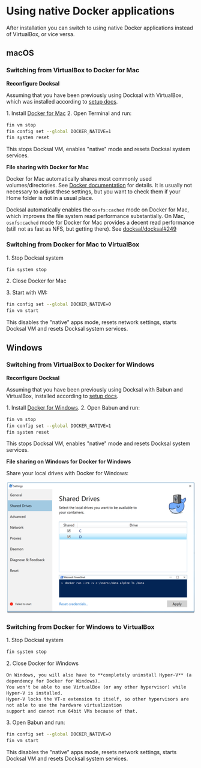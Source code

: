 # Using native Docker applications 

After installation you can switch to using native Docker applications instead of VirtualBox, or vice versa.

## macOS

### Switching from VirtualBox to Docker for Mac

**Reconfigure Docksal**

Assuming that you have been previously using Docksal with VirtualBox, which was installed according to [setup docs](setup.md).

1\. Install [Docker for Mac](https://docs.docker.com/docker-for-mac)
2\. Open Terminal and run:

```bash
fin vm stop
fin config set --global DOCKER_NATIVE=1
fin system reset
```

This stops Docksal VM, enables "native" mode and resets Docksal system services.

**File sharing with Docker for Mac**

Docker for Mac automatically shares most commonly used volumes/directories.
See [Docker documentation](https://docs.docker.com/docker-for-mac/#file-sharing) for details.
It is usually not necessary to adjust these settings, but you want to check them if your Home folder
is not in a usual place.

Docksal automatically enables the `osxfs:cached` mode on Docker for Mac, which improves the file system read performance 
substantially. On Mac, `osxfs:cached` mode for Docker for Mac provides a decent read performance (still not as fast as NFS, but 
getting there). See [docksal/docksal#249](https://github.com/docksal/docksal/issues/249)


### Switching from Docker for Mac to VirtualBox 

1\. Stop Docksal system

```bash
fin system stop
```

2\. Close Docker for Mac

3\. Start with VM: 

```bash
fin config set --global DOCKER_NATIVE=0
fin vm start
```

This disables the "native" apps mode, resets network settings, starts Docksal VM and resets Docksal system services.

## Windows

### Switching from VirtualBox to Docker for Windows

**Reconfigure Docksal**

Assuming that you have been previously using Docksal with Babun and VirtualBox, installed according to [setup docs](setup.md).

1\. Install [Docker for Windows](https://docs.docker.com/docker-for-windows).
2\. Open Babun and run:

```bash
fin vm stop
fin config set --global DOCKER_NATIVE=1
fin system reset
```

This stops Docksal VM, enables "native" mode and resets Docksal system services.

**File sharing on Windows for Docker for Windows**

Share your local drives with Docker for Windows:

![Sharing Windows drives with Docker](../_img/docker-for-win-share-drives.png)

### Switching from Docker for Windows to VirtualBox 

1\. Stop Docksal system

```bash
fin system stop
```

2\. Close Docker for Windows

    On Windows, you will also have to **completely uninstall Hyper-V** (a dependency for Docker for Windows).  
    You won't be able to use VirtualBox (or any other hypervisor) while Hyper-V is installed. 
    Hyper-V locks the VT-x extension to itself, so other hypervisors are not able to use the hardware virtualization 
    support and cannot run 64bit VMs because of that.

3\. Open Babun and run: 

```bash
fin config set --global DOCKER_NATIVE=0
fin vm start
```

This disables the "native" apps mode, resets network settings, starts Docksal VM and resets Docksal system services.
